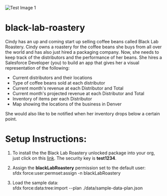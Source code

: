 ![Test Image 1](http://craftbeerpassport-b860.kxcdn.com/wp-content/uploads/2018/10/Black-Lab-Brewing-Logo.png)
# black-lab-roastery

Cindy has an up and coming start up selling coffee beans called Black Lab Roastery. Cindy owns a roastery for the coffee beans she buys from all over the world and has also just hired a packaging company. Now, she needs to keep track of the distributors and the performance of her beans. She hires a Salesforce Developer (you) to build an app that gives her a visual representation of the following:<br/>
<ul>
  <li>Current distributors and their locations</li>
  <li>Type of coffee beans sold at each distributor</li>
  <li>Current month's revenue at each Distributor and Total</li>
  <li>Current month's projected revenue at each Distributor and Total</li>
  <li>Inventory of items per each Distributor</li>
  <li>Map showing the locations of the business in Denver</li>
</ul>

She would also like to be notified when her inventory drops below a certain point.

# Setup Instructions:

1. To install the the Black Lab Roastery unlocked package into your org, just click on this <a href="https://login.salesforce.com/packaging/installPackage.apexp?p0=04t1I0000036w4jQAA" target="_new">link</a>. The security key is <b>test1234</b>.

2. Assign the <b>blackLabRoastery</b> permission set to the default user:<br/>
sfdx force:user:permset:assign -n blackLabRoastery

3. Load the sample data:<br/>
sfdx force:data:tree:import --plan ./data/sample-data-plan.json
